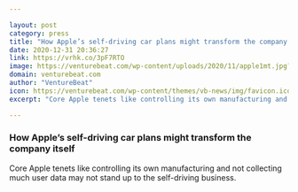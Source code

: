 ```yaml
---

layout: post
category: press
title: "How Apple’s self-driving car plans might transform the company itself"
date: 2020-12-31 20:36:27
link: https://vrhk.co/3pF7RTO
image: https://venturebeat.com/wp-content/uploads/2020/11/apple1mt.jpg?w=1200&strip=all
domain: venturebeat.com
author: "VentureBeat"
icon: https://venturebeat.com/wp-content/themes/vb-news/img/favicon.ico
excerpt: "Core Apple tenets like controlling its own manufacturing and not collecting much user data may not stand up to the self-driving business."

---
```


### How Apple’s self-driving car plans might transform the company itself

Core Apple tenets like controlling its own manufacturing and not collecting much user data may not stand up to the self-driving business.